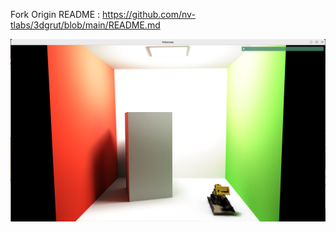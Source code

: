 Fork Origin README : https://github.com/nv-tlabs/3dgrut/blob/main/README.md

![png image](./assets/output.png)